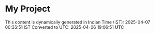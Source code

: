 # My Project

This content is dynamically generated in Indian Time (IST): 2025-04-07 00:36:51 IST
Converted to UTC: 2025-04-06 19:06:51 UTC
